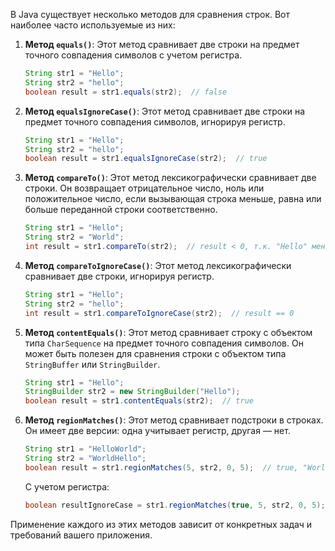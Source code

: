 В Java существует несколько методов для сравнения строк. Вот наиболее часто используемые из них:

1. **Метод `equals()`**:
    Этот метод сравнивает две строки на предмет точного совпадения символов с учетом регистра.

    ```java
    String str1 = "Hello";
    String str2 = "hello";
    boolean result = str1.equals(str2);  // false
    ```

2. **Метод `equalsIgnoreCase()`**:
    Этот метод сравнивает две строки на предмет точного совпадения символов, игнорируя регистр.

    ```java
    String str1 = "Hello";
    String str2 = "hello";
    boolean result = str1.equalsIgnoreCase(str2);  // true
    ```

3. **Метод `compareTo()`**:
    Этот метод лексикографически сравнивает две строки. Он возвращает отрицательное число, ноль или положительное число, если вызывающая строка меньше, равна или больше переданной строки соответственно.

    ```java
    String str1 = "Hello";
    String str2 = "World";
    int result = str1.compareTo(str2);  // result < 0, т.к. "Hello" меньше "World"
    ```

4. **Метод `compareToIgnoreCase()`**:
    Этот метод лексикографически сравнивает две строки, игнорируя регистр.

    ```java
    String str1 = "Hello";
    String str2 = "hello";
    int result = str1.compareToIgnoreCase(str2);  // result == 0
    ```

5. **Метод `contentEquals()`**:
    Этот метод сравнивает строку с объектом типа `CharSequence` на предмет точного совпадения символов. Он может быть полезен для сравнения строки с объектом типа `StringBuffer` или `StringBuilder`.

    ```java
    String str1 = "Hello";
    StringBuilder str2 = new StringBuilder("Hello");
    boolean result = str1.contentEquals(str2);  // true
    ```

6. **Метод `regionMatches()`**:
    Этот метод сравнивает подстроки в строках. Он имеет две версии: одна учитывает регистр, другая — нет.

    ```java
    String str1 = "HelloWorld";
    String str2 = "WorldHello";
    boolean result = str1.regionMatches(5, str2, 0, 5);  // true, "World" == "World"
    ```

    С учетом регистра:
    
    ```java
    boolean resultIgnoreCase = str1.regionMatches(true, 5, str2, 0, 5);  // true
    ```

Применение каждого из этих методов зависит от конкретных задач и требований вашего приложения.